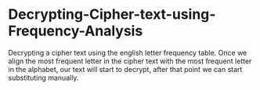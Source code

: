 # Decrypting-Cipher-text-using-Frequency-Analysis
Decrypting a cipher text using the english letter frequency table. Once we align the most frequent letter in the cipher text with the most frequent letter in the alphabet, our text will start to decrypt, after that point we can start substituting manually.
